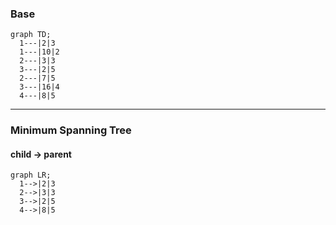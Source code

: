  ### Base
 ```mermaid
graph TD;
   1---|2|3
   1---|10|2
   2---|3|3
   3---|2|5
   2---|7|5
   3---|16|4
   4---|8|5
```
---
### Minimum Spanning Tree
#### child -> parent
 ```mermaid
graph LR;
   1-->|2|3
   2-->|3|3
   3-->|2|5
   4-->|8|5
```

